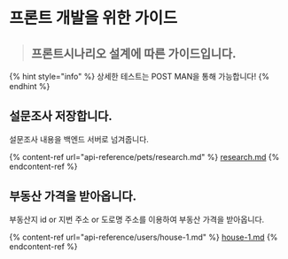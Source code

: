 # 프론트 개발을 위한 가이드

> ## 프론트시나리오 설계에 따른 가이드입니다.

{% hint style="info" %}
상세한 테스트는 POST MAN을 통해 가능합니다!
{% endhint %}

## 설문조사 저장합니다.

설문조사 내용을 백엔드 서버로 넘겨줍니다.

{% content-ref url="api-reference/pets/research.md" %}
[research.md](api-reference/pets/research.md)
{% endcontent-ref %}



## 부동산 가격을 받아옵니다.

부동산지  id or 지번  주소 or 도로명 주소를 이용하여 부동산 가격을 받아옵니다.

{% content-ref url="api-reference/users/house-1.md" %}
[house-1.md](api-reference/users/house-1.md)
{% endcontent-ref %}



